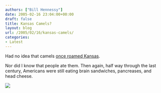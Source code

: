 ```yaml
---
authors: ["Bill Hennessy"]
date: 2005-02-16 23:04:00+00:00
draft: false
title: Kansas Camels?
layout: blog
url: /2005/02/16/kansas-camels/
categories:
- Latest
---
```


Had no idea that camels [once roamed Kansas](https://apnews.myway.com/article/20050216/D889QATG0.html).




Nor did I know that people ate them. Then again, half way through the last century, Americans were still eating brain sandwiches, pancreases, and head cheese.




![](https://blog.billhennessy.com/aggbug.aspx?PostID=1105)

